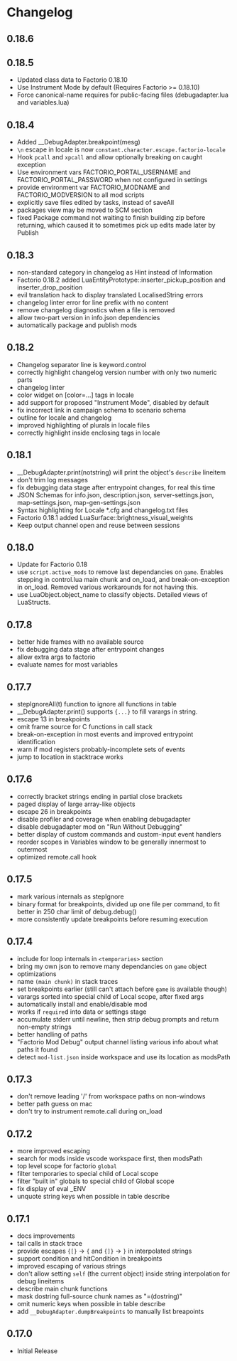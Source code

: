 # Changelog

## 0.18.6

## 0.18.5

* Updated class data to Factorio 0.18.10
* Use Instrument Mode by default (Requires Factorio >= 0.18.10)
* Force canonical-name requires for public-facing files (debugadapter.lua and variables.lua)

## 0.18.4

* Added __DebugAdapter.breakpoint(mesg)
* `\n` escape in locale is now `constant.character.escape.factorio-locale`
* Hook `pcall` and `xpcall` and allow optionally breaking on caught exception
* Use environment vars FACTORIO_PORTAL_USERNAME and FACTORIO_PORTAL_PASSWORD when not configured in settings
* provide environment var FACTORIO_MODNAME and FACTORIO_MODVERSION to all mod scripts
* explicitly save files edited by tasks, instead of saveAll
* packages view may be moved to SCM section
* fixed Package command not waiting to finish building zip before returning, which caused it to sometimes pick up edits made later by Publish

## 0.18.3

* non-standard category in changelog as Hint instead of Information
* Factorio 0.18.2 added LuaEntityPrototype::inserter_pickup_position and inserter_drop_position
* evil translation hack to display translated LocalisedString errors
* changelog linter error for line prefix with no content
* remove changelog diagnostics when a file is removed
* allow two-part version in info.json dependencies
* automatically package and publish mods

## 0.18.2

* Changelog separator line is keyword.control
* correctly highlight changelog version number with only two numeric parts
* changelog linter
* color widget on [color=...] tags in locale
* add support for proposed "Instrument Mode", disabled by default
* fix incorrect link in campaign schema to scenario schema
* outline for locale and changelog
* improved highlighting of plurals in locale files
* correctly highlight inside enclosing tags in locale

## 0.18.1

* __DebugAdapter.print(notstring) will print the object's `describe` lineitem
* don't trim log messages
* fix debugging data stage after entrypoint changes, for real this time
* JSON Schemas for info.json, description.json, server-settings.json, map-settings.json, map-gen-settings.json
* Syntax highlighting for Locale *.cfg and changelog.txt files
* Factorio 0.18.1 added LuaSurface::brightness_visual_weights
* Keep output channel open and reuse between sessions

## 0.18.0

* Update for Factorio 0.18
* use `script.active_mods` to remove last dependancies on `game`. Enables stepping in control.lua main chunk and on_load, and break-on-exception in on_load. Removed various workarounds for not having this.
* use LuaObject.object_name to classify objects. Detailed views of LuaStructs.

## 0.17.8

* better hide frames with no available source
* fix debugging data stage after entrypoint changes
* allow extra args to factorio
* evaluate names for most variables

## 0.17.7

* stepIgnoreAll(t) function to ignore all functions in table
* __DebugAdapter.print() supports `{...}` to fill varargs in string.
* escape 13 in breakpoints
* omit frame source for C functions in call stack
* break-on-exception in most events and improved entrypoint identification
* warn if mod registers probably-incomplete sets of events
* jump to location in stacktrace works

## 0.17.6

* correctly bracket strings ending in partial close brackets
* paged display of large array-like objects
* escape 26 in breakpoints
* disable profiler and coverage when enabling debugadapter
* disable debugadapter mod on "Run Without Debugging"
* better display of custom commands and custom-input event handlers
* reorder scopes in Variables window to be generally innermost to outermost
* optimized remote.call hook

## 0.17.5

* mark various internals as stepIgnore
* binary format for breakpoints, divided up one file per command, to fit better in 250 char limit of debug.debug()
* more consistently update breakpoints before resuming execution

## 0.17.4

* include for loop internals in `<temporaries>` section
* bring my own json to remove many dependancies on `game` object
* optimizations
* name `(main chunk)` in stack traces
* set breakpoints earlier (still can't attach before `game` is available though)
* varargs sorted into special child of Local scope, after fixed args
* automatically install and enable/disable mod
* works if `require`d into data or settings stage
* accumulate stderr until newline, then strip debug prompts and return non-empty strings
* better handling of paths
* "Factorio Mod Debug" output channel listing various info about what paths it found
* detect `mod-list.json` inside workspace and use its location as modsPath

## 0.17.3

* don't remove leading '/' from workspace paths on non-windows
* better path guess on mac
* don't try to instrument remote.call during on_load

## 0.17.2

* more improved escaping
* search for mods inside vscode workspace first, then modsPath
* top level scope for factorio `global`
* filter temporaries to special child of Local scope
* filter "built in" globals to special child of Global scope
* fix display of eval _ENV
* unquote string keys when possible in table describe

## 0.17.1

* docs improvements
* tail calls in stack trace
* provide escapes `{[}` -> `{` and `{]}` -> `}` in interpolated strings
* support condition and hitCondition in breakpoints
* improved escaping of various strings
* don't allow setting `self` (the current object) inside string interpolation for debug lineitems
* describe main chunk functions
* mask dostring full-source chunk names as "=(dostring)"
* omit numeric keys when possible in table describe
* add `__DebugAdapter.dumpBreakpoints` to manually list breapoints

## 0.17.0

* Initial Release
